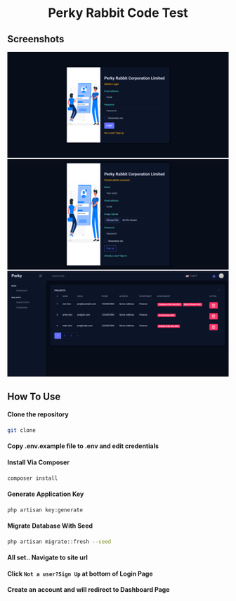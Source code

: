 <h1 align="center">Perky Rabbit Code Test</h1>

## Screenshots
<div class="row">
  <div class="column">
    <img src="https://github.com/mamoonbgc036/PerkyRabbit/blob/main/public/image/parky.png">
  </div>
  <div class="column">
    <img src="https://github.com/mamoonbgc036/PerkyRabbit/blob/main/public/image/parkyR.png">
  </div>
</div>
<div class="row">
  <div class="column">
    <img src="https://github.com/mamoonbgc036/PerkyRabbit/blob/main/public/image/dashboard.png">
  </div>
</div>

## How To Use

#### Clone the repository

```bash
git clone
```

#### Copy .env.example file to .env and edit credentials

#### Install Via Composer

```bash
composer install
```

#### Generate Application Key

```bash
php artisan key:generate
```

#### Migrate Database With Seed

```bash
php artisan migrate::fresh --seed
```

#### All set.. Navigate to site url 
#### Click `Not a user?Sign Up` at bottom of Login Page
#### Create an account and will redirect to Dashboard Page


